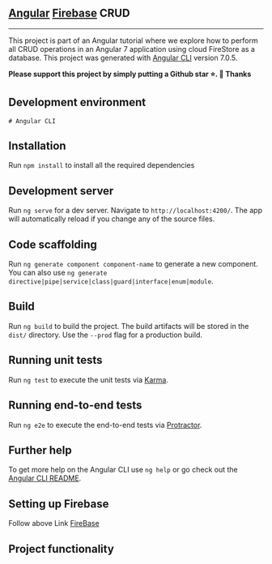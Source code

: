 ##  [Angular](https://angular.io/docs) [Firebase](https://firebase.google.com/docs?authuser=0) CRUD

***

This project is part of an Angular tutorial where we explore how to perform all CRUD operations in an Angular 7 application using cloud FireStore as a database.
This project was generated with [Angular CLI](https://github.com/angular/angular-cli) version 7.0.5.

**Please support this project by simply putting a Github star ⭐. 🙏 Thanks**

## Development environment

    # Angular CLI


## Installation

Run `npm install` to install all the required dependencies

## Development server

Run `ng serve` for a dev server. Navigate to `http://localhost:4200/`. The app will automatically reload if you change any of the source files.

## Code scaffolding

Run `ng generate component component-name` to generate a new component. You can also use `ng generate directive|pipe|service|class|guard|interface|enum|module`.

## Build

Run `ng build` to build the project. The build artifacts will be stored in the `dist/` directory. Use the `--prod` flag for a production build.

## Running unit tests

Run `ng test` to execute the unit tests via [Karma](https://karma-runner.github.io).

## Running end-to-end tests

Run `ng e2e` to execute the end-to-end tests via [Protractor](http://www.protractortest.org/).

## Further help

To get more help on the Angular CLI use `ng help` or go check out the [Angular CLI README](https://github.com/angular/angular-cli/blob/master/README.md).

## Setting up Firebase
Follow above Link [FireBase](https://firebase.google.com/docs/firestore/quickstart)

## Project functionality
